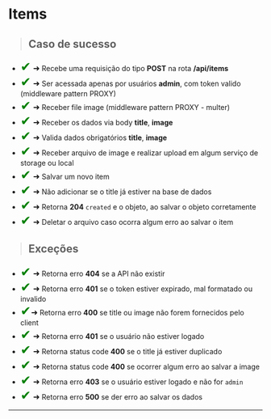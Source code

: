 
# Items

> ## Caso de sucesso

- <span style='font-size:25px; color: green;'>&#10004;</span>
  <span style='font-size:16px;'>&#10140;</span> Recebe uma requisição do tipo **POST** na rota **/api/items**
- <span style='font-size:25px; color: green;'>&#10004;</span>
  <span style='font-size:16px;'>&#10140;</span> Ser acessada apenas por usuários **admin**, com token valido (middleware pattern PROXY)
- <span style='font-size:25px; color: green;'>&#10004;</span>
  <span style='font-size:16px;'>&#10140;</span> Receber file image (middleware pattern PROXY - multer)
- <span style='font-size:25px; color: green;'>&#10004;</span>
  <span style='font-size:16px;'>&#10140;</span> Receber os dados via body **title**, **image**
- <span style='font-size:25px; color: green;'>&#10004;</span>
  <span style='font-size:16px;'>&#10140;</span> Valida dados obrigatórios **title**, **image**
- <span style='font-size:25px; color: green;'>&#10004;</span>
  <span style='font-size:16px;'>&#10140;</span> Receber arquivo de image e realizar upload em algum serviço de storage ou local
- <span style='font-size:25px; color: green;'>&#10004;</span>
  <span style='font-size:16px;'>&#10140;</span> Salvar um novo item
- <span style='font-size:25px; color: green;'>&#10004;</span>
  <span style='font-size:16px;'>&#10140;</span> Não adicionar se o title já estiver na base de dados
- <span style='font-size:25px; color: green;'>&#10004;</span>
  <span style='font-size:16px;'>&#10140;</span> Retorna **204** `created` e o objeto, ao salvar o objeto corretamente
- <span style='font-size:25px; color: green;'>&#10004;</span>
  <span style='font-size:16px;'>&#10140;</span> Deletar o arquivo caso ocorra algum erro ao salvar o item

> ## Exceções

- <span style='font-size:25px; color: green;'>&#10004;</span>
  <span style='font-size:16px;'>&#10140;</span> Retorna erro **404** se a API não existir
- <span style='font-size:25px; color: green;'>&#10004;</span>
  <span style='font-size:16px;'>&#10140;</span> Retorna erro **401** se o token estiver expirado, mal formatado ou invalido
- <span style='font-size:25px; color: green;'>&#10004;</span><span style='font-size:16px;'>&#10140;</span> Retorna erro **400** se title ou image não forem fornecidos pelo client
- <span style='font-size:25px; color: green;'>&#10004;</span>
  <span style='font-size:16px;'>&#10140;</span> Retorna erro **401** se o usuário não estiver logado
- <span style='font-size:25px; color: green;'>&#10004;</span>
  <span style='font-size:16px;'>&#10140;</span> Retorna status code **400** se o title já estiver duplicado
- <span style='font-size:25px; color: green;'>&#10004;</span>
  <span style='font-size:16px;'>&#10140;</span> Retorna status code **400** se ocorrer algum erro ao salvar a image
- <span style='font-size:25px; color: green;'>&#10004;</span>
  <span style='font-size:16px;'>&#10140;</span> Retorna erro **403** se o usuário estiver logado e não for `admin`
- <span style='font-size:25px; color: green;'>&#10004;</span>
  <span style='font-size:16px;'>&#10140;</span> Retorna erro **500** se der erro ao salvar os dados

-----------------------------------------------------------------------------------------------